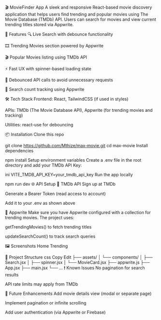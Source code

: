 🎬 MovieFinder App
 A sleek and responsive React-based movie discovery application that helps users find trending and popular movies using The Movie Database (TMDb) API. Users can search for movies and view current trending titles stored via    Appwrite.

🚀 Features
🔍 Live Search with debounce functionality

🎞️ Trending Movies section powered by Appwrite

🎬 Popular Movies listing using TMDb API

⚡ Fast UX with spinner-based loading state

🧠 Debounced API calls to avoid unnecessary requests

💾 Search count tracking using Appwrite

🛠️ Tech Stack
Frontend: React, TailwindCSS (if used in styles)

APIs: TMDb (The Movie Database API), Appwrite (for trending movies and tracking)

Utilities: react-use for debouncing

📦 Installation
Clone this repo

git clone https://github.com/Mthize/max-movie.git
cd max-movie
Install dependencies


npm install
Setup environment variables
Create a .env file in the root directory and add your TMDb API Key:

ini
VITE_TMDB_API_KEY=your_tmdb_api_key
Run the app locally


npm run dev
🌐 API Setup
🔑 TMDb API
Sign up at TMDb

Generate a Bearer Token (read access to account)

Add it to your .env as shown above

🧰 Appwrite
Make sure you have Appwrite configured with a collection for trending movies. The project uses:

getTrendingMovies() to fetch trending titles

updateSearchCount() to track search queries

🖼️ Screenshots
Home	Trending

📁 Project Structure
css
Copy
Edit
├── assets/
│   └── components/
│       ├── Search.jsx
│       ├── spinner.jsx
│       └── MovieCard.jsx
├── appwrite.js
├── App.jsx
├── main.jsx
└── ...
❗ Known Issues
No pagination for search results

API rate limits may apply from TMDb

🧠 Future Enhancements
Add movie details view (modal or separate page)

Implement pagination or infinite scrolling

Add user authentication (via Appwrite or Firebase)
